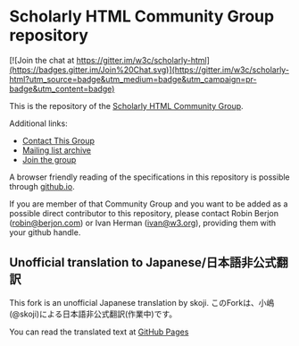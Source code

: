
# Scholarly HTML Community Group repository

[![Join the chat at https://gitter.im/w3c/scholarly-html](https://badges.gitter.im/Join%20Chat.svg)](https://gitter.im/w3c/scholarly-html?utm_source=badge&utm_medium=badge&utm_campaign=pr-badge&utm_content=badge)

This is the repository of the
[Scholarly HTML Community Group](https://www.w3.org/community/scholarlyhtml/).

Additional links:

* [Contact This Group](mailto:public-scholarlyhtml@w3.org)
* [Mailing list archive](https://lists.w3.org/Archives/Public/public-scholarlyhtml/)
* [Join the group](https://www.w3.org/community/scholarlyhtml/join)

A browser friendly reading of the specifications in this repository is possible through
[github.io](https://w3c.github.io/scholarly-html/).

If you are member of that Community Group and you want to be added as a possible direct contributor
to this repository, please contact Robin Berjon (robin@berjon.com) or Ivan Herman (ivan@w3.org),
providing them with your github handle.

## Unofficial translation to Japanese/日本語非公式翻訳

This fork is an unofficial Japanese translation by skoji.
このForkは、小嶋(@skoji)による日本語非公式翻訳(作業中)です。

You can read the translated text at [GitHub Pages](http://skoji.github.io/scholarly-html/index.ja.html)
